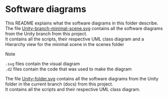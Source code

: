 # Software diagrams

This README explains what the software diagrams in this folder describe.  
The file [Unity-branch-minimal-scene.svg](/Unity-branch-minimal-scene.svg) contains all the software diagrams from the Unity branch from this project.  
It contains all the scripts, their respective UML class diagram and a Hierarchy view for the minimal scene in the scenes folder

> [!NOTE]
> ``.svg`` files contain the visual diagram  
> ``.d2`` files contain the code that was used to make the diagram  

The file [Unity-folder.svg](/Unity-folder.svg) contains all the software diagrams from the Unity folder in the current branch (docs) from this project.  
It contains all the scripts and their respective UML class diagram.
